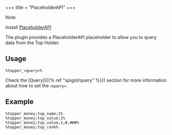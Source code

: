 +++
title = "PlaceholderAPI"
+++

> [!NOTE]
> Install [PlaceholderAPI](https://www.spigotmc.org/resources/placeholderapi.6245/)

The plugin provides a PlaceholderAPI placeholder to allow you to query data from the Top Holder.

## Usage

```
%topper_<query>%
```

Check the [Query]({{% ref "spigot/query" %}}) section for more information about how to set the `<query>`.

## Example

```
%topper_money;top_name;1%
%topper_money;top_value;1%
%topper_money;top_value;1;#,###%
%topper_money;top_rank%
```

